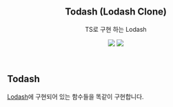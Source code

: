 <br/>
<h2 align="middle">Todash (Lodash Clone)</h2>
<p align="middle">TS로 구현 하는 Lodash</p>
<p align="middle">
  <img src="https://img.shields.io/badge/language-ts-blue.svg?style=flat-square"/>
  <img src="https://img.shields.io/badge/framework-jest-critical.svg?style=flat-square"/>
</p>

<br/>

## Todash

[Lodash](https://lodash.com/)에 구현되어 있는 함수들을 똑같이 구현합니다.
